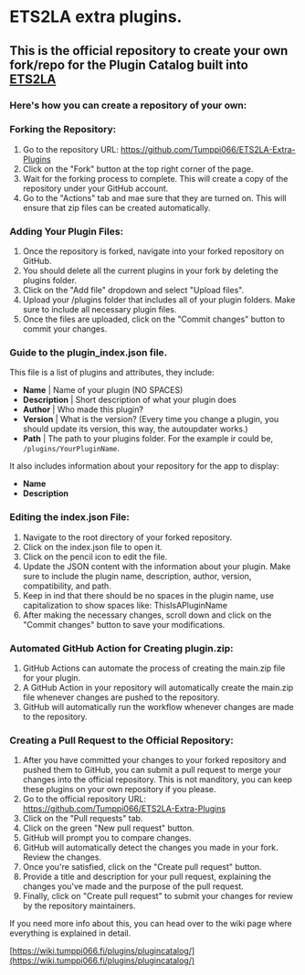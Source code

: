 # ETS2LA extra plugins.

## This is the official repository to create your own fork/repo for the Plugin Catalog built into [ETS2LA](https://github.com/Tumppi066/Euro-Truck-Simulator-2-Lane-Assist)

### Here's how you can create a repository of your own:

### Forking the Repository:
1. Go to the repository URL: https://github.com/Tumppi066/ETS2LA-Extra-Plugins
2. Click on the "Fork" button at the top right corner of the page.
3. Wait for the forking process to complete. This will create a copy of the repository under your GitHub account.
4. Go to the "Actions" tab and mae sure that they are turned on. This will ensure that zip files can be created automatically.

### Adding Your Plugin Files:
1. Once the repository is forked, navigate into your forked repository on GitHub.
2. You should delete all the current plugins in your fork by deleting the plugins folder.
3. Click on the "Add file" dropdown and select "Upload files".
4. Upload your /plugins folder that includes all of your plugin folders. Make sure to include all necessary plugin files.
5. Once the files are uploaded, click on the "Commit changes" button to commit your changes.

### Guide to the plugin_index.json file.

This file is a list of plugins and attributes, they include:
- **Name** | Name of your plugin (NO SPACES)
- **Description** | Short description of what your plugin does
- **Author** | Who made this plugin?
- **Version** | What is the version? (Every time you change a plugin, you should update its version, this way, the autoupdater works.)
- **Path** | The path to your plugins folder. For the example ir could be, ```/plugins/YourPluginName```.

It also includes information about your repository for the app to display:
- **Name** 
- **Description**

### Editing the index.json File:
1. Navigate to the root directory of your forked repository.
2. Click on the index.json file to open it.
3. Click on the pencil icon to edit the file.
4. Update the JSON content with the information about your plugin. Make sure to include the plugin name, description, author, version, compatibility, and path.
5. Keep in ind that there should be no spaces in the plugin name, use capitalization to show spaces like: ThisIsAPluginName
6. After making the necessary changes, scroll down and click on the "Commit changes" button to save your modifications.

### Automated GitHub Action for Creating plugin.zip:
1. GitHub Actions can automate the process of creating the main.zip file for your plugin.
2. A GitHub Action in your repository will automatically create the main.zip file whenever changes are pushed to the repository.
3. GitHub will automatically run the workflow whenever changes are made to the repository.

### Creating a Pull Request to the Official Repository:
1. After you have committed your changes to your forked repository and pushed them to GitHub, you can submit a pull request to merge your changes into the official repository. This is not manditory, you can keep these plugins on your own repository if you please.
2. Go to the official repository URL: https://github.com/Tumppi066/ETS2LA-Extra-Plugins
3. Click on the "Pull requests" tab.
4. Click on the green "New pull request" button.
5. GitHub will prompt you to compare changes.
6. GitHub will automatically detect the changes you made in your fork. Review the changes.
7. Once you're satisfied, click on the "Create pull request" button.
8. Provide a title and description for your pull request, explaining the changes you've made and the purpose of the pull request.
9. Finally, click on "Create pull request" to submit your changes for review by the repository maintainers.

If you need more info about this, you can head over to the wiki page where everything is explained in detail.

[https://wiki.tumppi066.fi/plugins/plugincatalog/](https://wiki.tumppi066.fi/plugins/plugincatalog/)
